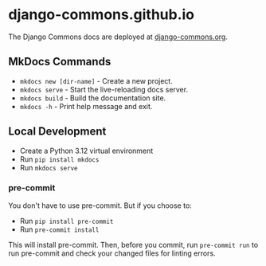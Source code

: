 # django-commons.github.io

The Django Commons docs are deployed at [django-commons.org](https://django-commons.org).

## MkDocs Commands

* `mkdocs new [dir-name]` - Create a new project.
* `mkdocs serve` - Start the live-reloading docs server.
* `mkdocs build` - Build the documentation site.
* `mkdocs -h` - Print help message and exit.

## Local Development

- Create a Python 3.12 virtual environment
- Run `pip install mkdocs`
- Run `mkdocs serve`

### pre-commit

You don't have to use pre-commit. But if you choose to:

- Run `pip install pre-commit`
- Run `pre-commit install`

This will install pre-commit. Then, before you commit, run `pre-commit run` to run pre-commit and check your changed files for linting errors.
